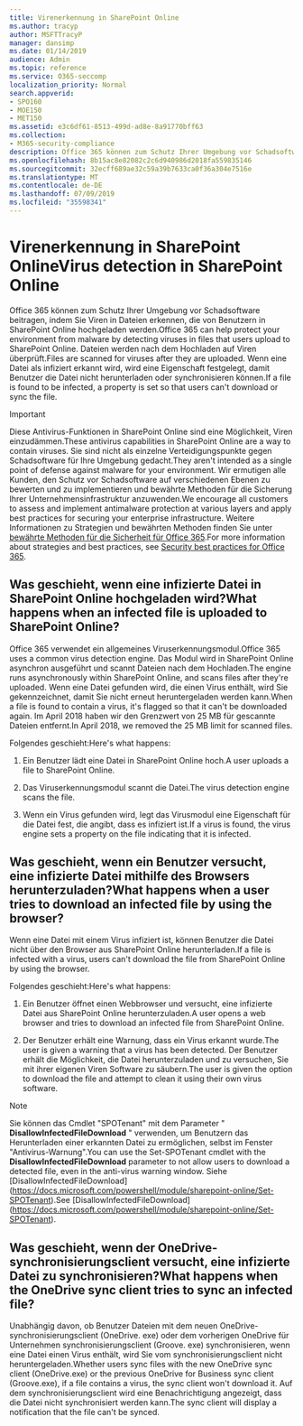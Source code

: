 ```yaml
---
title: Virenerkennung in SharePoint Online
ms.author: tracyp
author: MSFTTracyP
manager: dansimp
ms.date: 01/14/2019
audience: Admin
ms.topic: reference
ms.service: O365-seccomp
localization_priority: Normal
search.appverid:
- SPO160
- MOE150
- MET150
ms.assetid: e3c6df61-8513-499d-ad8e-8a91770bff63
ms.collection:
- M365-security-compliance
description: Office 365 können zum Schutz Ihrer Umgebung vor Schadsoftware beitragen, indem Sie Viren in Dateien erkennen, die von Benutzern in SharePoint Online hochgeladen werden. Dateien werden nach dem Hochladen auf Viren überprüft. Wenn eine Datei als infiziert erkannt wird, wird eine Eigenschaft festgelegt, damit Benutzer die Datei nicht herunterladen oder synchronisieren können.
ms.openlocfilehash: 8b15ac8e82082c2c6d940986d2018fa559835146
ms.sourcegitcommit: 32ecff689ae32c59a39b7633ca0f36a304e7516e
ms.translationtype: MT
ms.contentlocale: de-DE
ms.lasthandoff: 07/09/2019
ms.locfileid: "35598341"
---
```

# <a name="virus-detection-in-sharepoint-online"></a><span data-ttu-id="7b27e-105">Virenerkennung in SharePoint Online</span><span class="sxs-lookup"><span data-stu-id="7b27e-105">Virus detection in SharePoint Online</span></span>

<span data-ttu-id="7b27e-106">Office 365 können zum Schutz Ihrer Umgebung vor Schadsoftware beitragen, indem Sie Viren in Dateien erkennen, die von Benutzern in SharePoint Online hochgeladen werden.</span><span class="sxs-lookup"><span data-stu-id="7b27e-106">Office 365 can help protect your environment from malware by detecting viruses in files that users upload to SharePoint Online.</span></span> <span data-ttu-id="7b27e-107">Dateien werden nach dem Hochladen auf Viren überprüft.</span><span class="sxs-lookup"><span data-stu-id="7b27e-107">Files are scanned for viruses after they are uploaded.</span></span> <span data-ttu-id="7b27e-108">Wenn eine Datei als infiziert erkannt wird, wird eine Eigenschaft festgelegt, damit Benutzer die Datei nicht herunterladen oder synchronisieren können.</span><span class="sxs-lookup"><span data-stu-id="7b27e-108">If a file is found to be infected, a property is set so that users can't download or sync the file.</span></span>
  
> [!IMPORTANT]
> <span data-ttu-id="7b27e-109">Diese Antivirus-Funktionen in SharePoint Online sind eine Möglichkeit, Viren einzudämmen.</span><span class="sxs-lookup"><span data-stu-id="7b27e-109">These antivirus capabilities in SharePoint Online are a way to contain viruses.</span></span> <span data-ttu-id="7b27e-110">Sie sind nicht als einzelne Verteidigungspunkte gegen Schadsoftware für Ihre Umgebung gedacht.</span><span class="sxs-lookup"><span data-stu-id="7b27e-110">They aren't intended as a single point of defense against malware for your environment.</span></span> <span data-ttu-id="7b27e-111">Wir ermutigen alle Kunden, den Schutz vor Schadsoftware auf verschiedenen Ebenen zu bewerten und zu implementieren und bewährte Methoden für die Sicherung Ihrer Unternehmensinfrastruktur anzuwenden.</span><span class="sxs-lookup"><span data-stu-id="7b27e-111">We encourage all customers to assess and implement antimalware protection at various layers and apply best practices for securing your enterprise infrastructure.</span></span> <span data-ttu-id="7b27e-112">Weitere Informationen zu Strategien und bewährten Methoden finden Sie unter [bewährte Methoden für die Sicherheit für Office 365](security-best-practices.md).</span><span class="sxs-lookup"><span data-stu-id="7b27e-112">For more information about strategies and best practices, see [Security best practices for Office 365](security-best-practices.md).</span></span> 
  
## <a name="what-happens-when-an-infected-file-is-uploaded-to-sharepoint-online"></a><span data-ttu-id="7b27e-113">Was geschieht, wenn eine infizierte Datei in SharePoint Online hochgeladen wird?</span><span class="sxs-lookup"><span data-stu-id="7b27e-113">What happens when an infected file is uploaded to SharePoint Online?</span></span>

<span data-ttu-id="7b27e-114">Office 365 verwendet ein allgemeines Viruserkennungsmodul.</span><span class="sxs-lookup"><span data-stu-id="7b27e-114">Office 365 uses a common virus detection engine.</span></span> <span data-ttu-id="7b27e-115">Das Modul wird in SharePoint Online asynchron ausgeführt und scannt Dateien nach dem Hochladen.</span><span class="sxs-lookup"><span data-stu-id="7b27e-115">The engine runs asynchronously within SharePoint Online, and scans files after they're uploaded.</span></span> <span data-ttu-id="7b27e-116">Wenn eine Datei gefunden wird, die einen Virus enthält, wird Sie gekennzeichnet, damit Sie nicht erneut heruntergeladen werden kann.</span><span class="sxs-lookup"><span data-stu-id="7b27e-116">When a file is found to contain a virus, it's flagged so that it can't be downloaded again.</span></span> <span data-ttu-id="7b27e-117">Im April 2018 haben wir den Grenzwert von 25 MB für gescannte Dateien entfernt.</span><span class="sxs-lookup"><span data-stu-id="7b27e-117">In April 2018, we removed the 25 MB limit for scanned files.</span></span>
  
<span data-ttu-id="7b27e-118">Folgendes geschieht:</span><span class="sxs-lookup"><span data-stu-id="7b27e-118">Here's what happens:</span></span>
  
1. <span data-ttu-id="7b27e-119">Ein Benutzer lädt eine Datei in SharePoint Online hoch.</span><span class="sxs-lookup"><span data-stu-id="7b27e-119">A user uploads a file to SharePoint Online.</span></span>
    
2. <span data-ttu-id="7b27e-120">Das Viruserkennungsmodul scannt die Datei.</span><span class="sxs-lookup"><span data-stu-id="7b27e-120">The virus detection engine scans the file.</span></span>
    
3. <span data-ttu-id="7b27e-121">Wenn ein Virus gefunden wird, legt das Virusmodul eine Eigenschaft für die Datei fest, die angibt, dass es infiziert ist.</span><span class="sxs-lookup"><span data-stu-id="7b27e-121">If a virus is found, the virus engine sets a property on the file indicating that it is infected.</span></span>
    
## <a name="what-happens-when-a-user-tries-to-download-an-infected-file-by-using-the-browser"></a><span data-ttu-id="7b27e-122">Was geschieht, wenn ein Benutzer versucht, eine infizierte Datei mithilfe des Browsers herunterzuladen?</span><span class="sxs-lookup"><span data-stu-id="7b27e-122">What happens when a user tries to download an infected file by using the browser?</span></span>

<span data-ttu-id="7b27e-123">Wenn eine Datei mit einem Virus infiziert ist, können Benutzer die Datei nicht über den Browser aus SharePoint Online herunterladen.</span><span class="sxs-lookup"><span data-stu-id="7b27e-123">If a file is infected with a virus, users can't download the file from SharePoint Online by using the browser.</span></span>
  
<span data-ttu-id="7b27e-124">Folgendes geschieht:</span><span class="sxs-lookup"><span data-stu-id="7b27e-124">Here's what happens:</span></span>
  
1. <span data-ttu-id="7b27e-125">Ein Benutzer öffnet einen Webbrowser und versucht, eine infizierte Datei aus SharePoint Online herunterzuladen.</span><span class="sxs-lookup"><span data-stu-id="7b27e-125">A user opens a web browser and tries to download an infected file from SharePoint Online.</span></span>
    
2. <span data-ttu-id="7b27e-126">Der Benutzer erhält eine Warnung, dass ein Virus erkannt wurde.</span><span class="sxs-lookup"><span data-stu-id="7b27e-126">The user is given a warning that a virus has been detected.</span></span> <span data-ttu-id="7b27e-127">Der Benutzer erhält die Möglichkeit, die Datei herunterzuladen und zu versuchen, Sie mit ihrer eigenen Viren Software zu säubern.</span><span class="sxs-lookup"><span data-stu-id="7b27e-127">The user is given the option to download the file and attempt to clean it using their own virus software.</span></span>

> [!NOTE]
> <span data-ttu-id="7b27e-128">Sie können das Cmdlet "SPOTenant" mit dem Parameter " **DisallowInfectedFileDownload** " verwenden, um Benutzern das Herunterladen einer erkannten Datei zu ermöglichen, selbst im Fenster "Antivirus-Warnung".</span><span class="sxs-lookup"><span data-stu-id="7b27e-128">You can use the Set-SPOTenant cmdlet with the **DisallowInfectedFileDownload** parameter to not allow users to download a detected file, even in the anti-virus warning window.</span></span> <span data-ttu-id="7b27e-129">Siehe [DisallowInfectedFileDownload] (https://docs.microsoft.com/powershell/module/sharepoint-online/Set-SPOTenant).</span><span class="sxs-lookup"><span data-stu-id="7b27e-129">See [DisallowInfectedFileDownload] (https://docs.microsoft.com/powershell/module/sharepoint-online/Set-SPOTenant).</span></span>
    
## <a name="what-happens-when-the-onedrive-sync-client-tries-to-sync-an-infected-file"></a><span data-ttu-id="7b27e-130">Was geschieht, wenn der OneDrive-synchronisierungsclient versucht, eine infizierte Datei zu synchronisieren?</span><span class="sxs-lookup"><span data-stu-id="7b27e-130">What happens when the OneDrive sync client tries to sync an infected file?</span></span>

<span data-ttu-id="7b27e-131">Unabhängig davon, ob Benutzer Dateien mit dem neuen OneDrive-synchronisierungsclient (OneDrive. exe) oder dem vorherigen OneDrive für Unternehmen synchronisierungsclient (Groove. exe) synchronisieren, wenn eine Datei einen Virus enthält, wird Sie vom synchronisierungsclient nicht heruntergeladen.</span><span class="sxs-lookup"><span data-stu-id="7b27e-131">Whether users sync files with the new OneDrive sync client (OneDrive.exe) or the previous OneDrive for Business sync client (Groove.exe), if a file contains a virus, the sync client won't download it.</span></span> <span data-ttu-id="7b27e-132">Auf dem synchronisierungsclient wird eine Benachrichtigung angezeigt, dass die Datei nicht synchronisiert werden kann.</span><span class="sxs-lookup"><span data-stu-id="7b27e-132">The sync client will display a notification that the file can't be synced.</span></span>
  

